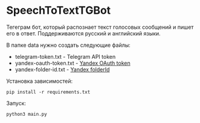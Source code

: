 # SpeechToTextTGBot
Тегеграм бот, который распознает текст голосовых сообщений и пишет его в ответ. Поддерживаются русский и английский языки.

В папке data нужно создать следующие файлы:
* telegram-token.txt - Telegram API token
* yandex-oauth-token.txt - [Yandex OAuth token](https://cloud.yandex.ru/docs/iam/concepts/authorization/oauth-token)
* yandex-folder-id.txt - [Yandex folderId](https://cloud.yandex.ru/docs/resource-manager/operations/folder/get-id)

Установка зависимостей:
```
pip install -r requirements.txt
```

Запуск:
```
python3 main.py
```

